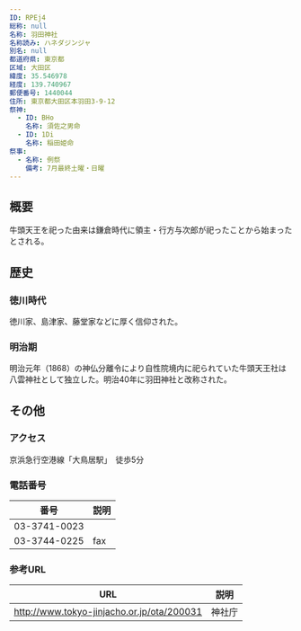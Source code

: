 ```yaml
---
ID: RPEj4
総称: null
名称: 羽田神社
名称読み: ハネダジンジャ
別名: null
都道府県: 東京都
区域: 大田区
緯度: 35.546978
経度: 139.740967
郵便番号: 1440044
住所: 東京都大田区本羽田3-9-12
祭神:
  - ID: BHo
    名称: 須佐之男命
  - ID: 1Di
    名称: 稲田姫命
祭事:
  - 名称: 例祭
    備考: 7月最終土曜・日曜
---
```


## 概要

牛頭天王を祀った由来は鎌倉時代に領主・行方与次郎が祀ったことから始まったとされる。

## 歴史

### 徳川時代

徳川家、島津家、藤堂家などに厚く信仰された。

### 明治期

明治元年（1868）の神仏分離令により自性院境内に祀られていた牛頭天王社は八雲神社として独立した。明治40年に羽田神社と改称された。

## その他

### アクセス

京浜急行空港線「大鳥居駅」　徒歩5分

### 電話番号

| 番号         | 説明 |
| ------------ | ---- |
| 03-3741-0023 |      |
| 03-3744-0225 | fax  |

### 参考URL

| URL                                        | 説明   |
| ------------------------------------------ | ------ |
| http://www.tokyo-jinjacho.or.jp/ota/200031 | 神社庁 |

